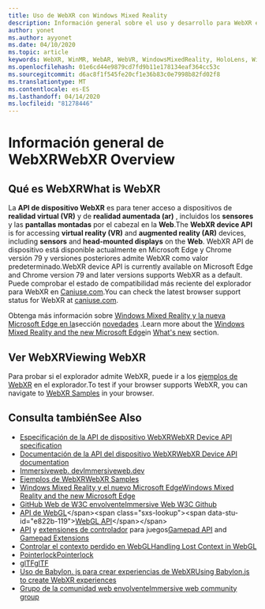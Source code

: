 ```yaml
---
title: Uso de WebXR con Windows Mixed Reality
description: Información general sobre el uso y desarrollo para WebXR en Windows Mixed Reality
author: yonet
ms.author: ayyonet
ms.date: 04/10/2020
ms.topic: article
keywords: WebXR, WinMR, WebAR, WebVR, WindowsMixedReality, HoloLens, Windows Mixed Reality, Web VR, Web XR, Web Mr, ar website, 360, 360 video, 360 videos, 360 Photo, 360 photos, 360 Content, Web inmersivo, immersiveweb, IW
ms.openlocfilehash: 01e6cd44e9879cd7fd9b11e178134eaf364cc53c
ms.sourcegitcommit: d6ac8f1f545fe20cf1e36b83c0e7998b82fd02f8
ms.translationtype: MT
ms.contentlocale: es-ES
ms.lasthandoff: 04/14/2020
ms.locfileid: "81278446"
---
```

# <a name="webxr-overview"></a><span data-ttu-id="e822b-104">Información general de WebXR</span><span class="sxs-lookup"><span data-stu-id="e822b-104">WebXR Overview</span></span>

## <a name="what-is-webxr"></a><span data-ttu-id="e822b-105">Qué es WebXR</span><span class="sxs-lookup"><span data-stu-id="e822b-105">What is WebXR</span></span>

<span data-ttu-id="e822b-106">La **API de dispositivo WebXR** es para tener acceso a dispositivos de **realidad virtual (VR)** y de **realidad aumentada (ar)** , incluidos los **sensores** y las **pantallas montadas** por el cabezal en la **Web**.</span><span class="sxs-lookup"><span data-stu-id="e822b-106">The **WebXR device API** is for accessing **virtual reality (VR)** and **augmented reality (AR)** devices, including **sensors** and **head-mounted displays** on the **Web**.</span></span> <span data-ttu-id="e822b-107">WebXR API de dispositivo está disponible actualmente en Microsoft Edge y Chrome versión 79 y versiones posteriores admite WebXR como valor predeterminado.</span><span class="sxs-lookup"><span data-stu-id="e822b-107">WebXR device API is currently available on Microsoft Edge and Chrome version 79 and later versions supports WebXR as a default.</span></span> <span data-ttu-id="e822b-108">Puede comprobar el estado de compatibilidad más reciente del explorador para WebXR en [Caniuse.com](https://caniuse.com/#search=webxr).</span><span class="sxs-lookup"><span data-stu-id="e822b-108">You can check the latest browser support status for WebXR at [caniuse.com](https://caniuse.com/#search=webxr).</span></span>

<span data-ttu-id="e822b-109">Obtenga más información sobre [Windows Mixed Reality y la nueva Microsoft Edge en la](https://docs.microsoft.com/windows/mixed-reality/new-microsoft-edge#introducing-the-new-microsoft-edge)sección [novedades](https://docs.microsoft.com/windows/mixed-reality/mrtk-porting-guide) .</span><span class="sxs-lookup"><span data-stu-id="e822b-109">Learn more about the [Windows Mixed Reality and the new Microsoft Edge](https://docs.microsoft.com/windows/mixed-reality/new-microsoft-edge#introducing-the-new-microsoft-edge)in [What's new](https://docs.microsoft.com/windows/mixed-reality/mrtk-porting-guide) section.</span></span>

## <a name="viewing-webxr"></a><span data-ttu-id="e822b-110">Ver WebXR</span><span class="sxs-lookup"><span data-stu-id="e822b-110">Viewing WebXR</span></span>

<span data-ttu-id="e822b-111">Para probar si el explorador admite WebXR, puede ir a los [ejemplos de WebXR](https://immersive-web.github.io/webxr-samples/) en el explorador.</span><span class="sxs-lookup"><span data-stu-id="e822b-111">To test if your browser supports WebXR, you can navigate to [WebXR Samples](https://immersive-web.github.io/webxr-samples/) in your browser.</span></span>

## <a name="see-also"></a><span data-ttu-id="e822b-112">Consulta también</span><span class="sxs-lookup"><span data-stu-id="e822b-112">See Also</span></span>

* [<span data-ttu-id="e822b-113">Especificación de la API de dispositivo WebXR</span><span class="sxs-lookup"><span data-stu-id="e822b-113">WebXR Device API specification</span></span>](https://immersive-web.github.io/webxr/)
* [<span data-ttu-id="e822b-114">Documentación de la API del dispositivo WebXR</span><span class="sxs-lookup"><span data-stu-id="e822b-114">WebXR Device API documentation</span></span>](https://developer.mozilla.org/en-US/docs/Web/API/WebXR_Device_API)
* [<span data-ttu-id="e822b-115">Immersiveweb. dev</span><span class="sxs-lookup"><span data-stu-id="e822b-115">Immersiveweb.dev</span></span>](https://immersiveweb.dev/)
* [<span data-ttu-id="e822b-116">Ejemplos de WebXR</span><span class="sxs-lookup"><span data-stu-id="e822b-116">WebXR Samples</span></span>](https://immersive-web.github.io/webxr-samples/)
* [<span data-ttu-id="e822b-117">Windows Mixed Reality y el nuevo Microsoft Edge</span><span class="sxs-lookup"><span data-stu-id="e822b-117">Windows Mixed Reality and the new Microsoft Edge</span></span>](https://docs.microsoft.com/windows/mixed-reality/new-microsoft-edge#introducing-the-new-microsoft-edge)
* [<span data-ttu-id="e822b-118">GitHub Web de W3C envolvente</span><span class="sxs-lookup"><span data-stu-id="e822b-118">Immersive Web W3C Github</span></span>](https://github.com/immersive-web)
* <span data-ttu-id="e822b-119">[API de WebGL](https://msdn.microsoft.com/library/bg182648(v=vs.85).aspx)</span><span class="sxs-lookup"><span data-stu-id="e822b-119">[WebGL API](https://msdn.microsoft.com/library/bg182648(v=vs.85).aspx)</span></span>
* <span data-ttu-id="e822b-120">[API](https://msdn.microsoft.com/library/dn743630(v=vs.85).aspx) y [extensiones de controlador](https://w3c.github.io/gamepad/extensions.html) para juegos</span><span class="sxs-lookup"><span data-stu-id="e822b-120">[Gamepad API](https://msdn.microsoft.com/library/dn743630(v=vs.85).aspx) and [Gamepad Extensions](https://w3c.github.io/gamepad/extensions.html)</span></span>
* [<span data-ttu-id="e822b-121">Controlar el contexto perdido en WebGL</span><span class="sxs-lookup"><span data-stu-id="e822b-121">Handling Lost Context in WebGL</span></span>](https://www.khronos.org/webgl/wiki/HandlingContextLost)
* [<span data-ttu-id="e822b-122">Pointerlock</span><span class="sxs-lookup"><span data-stu-id="e822b-122">Pointerlock</span></span>](https://www.w3.org/TR/pointerlock/)
* [<span data-ttu-id="e822b-123">glTF</span><span class="sxs-lookup"><span data-stu-id="e822b-123">glTF</span></span>](https://www.khronos.org/gltf)
* [<span data-ttu-id="e822b-124">Uso de Babylon. js para crear experiencias de WebXR</span><span class="sxs-lookup"><span data-stu-id="e822b-124">Using Babylon.js to create WebXR experiences</span></span>](https://doc.babylonjs.com/how_to/introduction_to_webxr)
* [<span data-ttu-id="e822b-125">Grupo de la comunidad web envolvente</span><span class="sxs-lookup"><span data-stu-id="e822b-125">Immersive web community group</span></span>](https://www.w3.org/community/immersive-web/)
